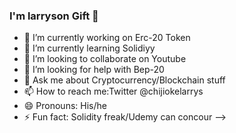 ### I'm larryson Gift 👋

- 🔭 I’m currently working on Erc-20 Token
- 🌱 I’m currently learning Solidiyy
- 👯 I’m looking to collaborate on  Youtube
- 🤔 I’m looking for help with Bep-20
- 💬 Ask me about Cryptocurrency/Blockchain stuff
- 📫 How to reach me:Twitter @chijiokelarrys
- 😄 Pronouns: His/he 
- ⚡ Fun fact: Solidity freak/Udemy can concour 
-->
